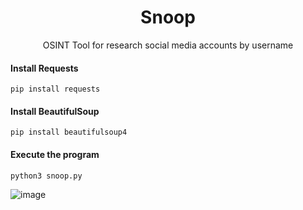 <h1 align="center">Snoop</h1>
<p align="center">OSINT Tool for research social media accounts by username</p>

#### Install Requests
```Install Requests
pip install requests
```
#### Install BeautifulSoup
```Install BeautifulSoup
pip install beautifulsoup4
```
#### Execute the program
```Execute Snoop
python3 snoop.py
```

![image](https://github.com/user-attachments/assets/245867a1-656a-4886-9703-4ab4094d1c45)

